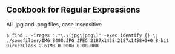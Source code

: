 

## Cookbook for Regular Expressions


All .jpg and .png files, case insensitive

    $ find . -iregex ".*\.\(jpg\|png\)" -exec identify {} \;
    ./somefilder/IMG_8408.JPG JPEG 2187x1458 2187x1458+0+0 8-bit DirectClass 2.61MB 0.000u 0:00.000




